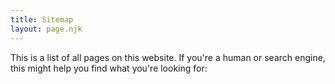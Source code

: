 ```yaml
---
title: Sitemap
layout: page.njk
---
```


This is a list of all pages on this website. If you're a human or search engine, this might help you find what you're looking for:

